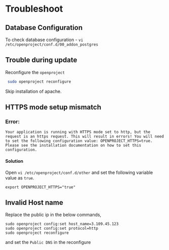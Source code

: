 # Troubleshoot

## Database Configuration

   To check database configuration - `vi /etc/openproject/conf.d/00_addon_postgres`

## Trouble during update

   Reconfigure the `openproject`

``` bash
 sudo openproject reconfigure
```

Skip installation of apache.


## HTTPS mode setup mismatch

### Error:

```
Your application is running with HTTPS mode set to http, but the request is an https request. This will result in errors! You will need to set the following configuration value: OPENPROJECT_HTTPS=true. Please see the installation documentation on how to set this configuration. 
```

#### Solution

Open  `vi /etc/openproject/conf.d/other` and set the following variable value as `true`.

```
export OPENPROJECT_HTTPS="true"
```
## Invalid Host name

Replace the public ip in the below commands,

```
sudo openproject config:set host_name=3.109.45.123
sudo openproject config:set protocol=http
sudo openproject reconfigure
```
and set the `Public DNS` in the reconfigure